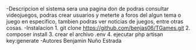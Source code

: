 -Descripcion
    el sistema sera una pagina don de podras consultar videojuegos, podras crear usuarios y meterte a
    foros del algun tema o juego en especifico, tambien podras ver noticias de juegos, entre otras cosas.
-Instalacion
    1. git clone https://github.com/benjas06/TGames.git
    2. composer install
    3. crear el archivo .env
    4. ejecutar php artisan key:generate
-Autores
    Benjamin Nuño Estrada